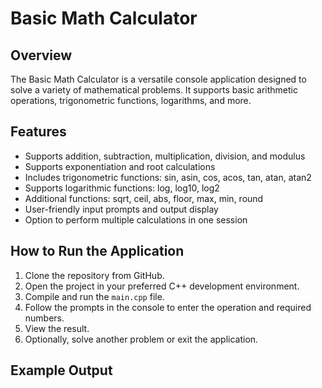 # Basic Math Calculator

## Overview
The Basic Math Calculator is a versatile console application designed to solve a variety of mathematical problems. It supports basic arithmetic operations, trigonometric functions, logarithms, and more.

## Features
- Supports addition, subtraction, multiplication, division, and modulus
- Supports exponentiation and root calculations
- Includes trigonometric functions: sin, asin, cos, acos, tan, atan, atan2
- Supports logarithmic functions: log, log10, log2
- Additional functions: sqrt, ceil, abs, floor, max, min, round
- User-friendly input prompts and output display
- Option to perform multiple calculations in one session

## How to Run the Application
1. Clone the repository from GitHub.
2. Open the project in your preferred C++ development environment.
3. Compile and run the `main.cpp` file.
4. Follow the prompts in the console to enter the operation and required numbers.
5. View the result.
6. Optionally, solve another problem or exit the application.

## Example Output
